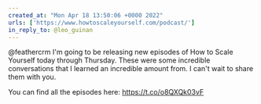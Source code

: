 ```yaml
---
created_at: "Mon Apr 18 13:50:06 +0000 2022"
urls: ['https://www.howtoscaleyourself.com/podcast/']
in_reply_to: @leo_guinan
---
```


@feathercrm I'm going to be releasing new episodes of How to Scale Yourself today through Thursday. These were some incredible conversations that I learned an incredible amount from. I can't wait to share them with you.

You can find all the episodes here: https://t.co/o8QXQk03vF